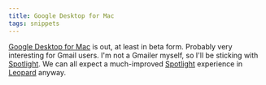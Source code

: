 ```yaml
---
title: Google Desktop for Mac
tags: snippets
---
```


[Google Desktop for Mac](http://desktop.google.com/mac/) is out, at least in beta form. Probably very interesting for Gmail users. I'm not a Gmailer myself, so I'll be sticking with [Spotlight](http://wincent.dev/wiki/Spotlight). We can all expect a much-improved [Spotlight](http://wincent.dev/wiki/Spotlight) experience in [Leopard](http://wincent.dev/wiki/Leopard) anyway.
